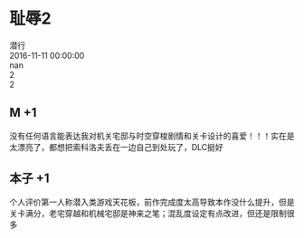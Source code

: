 



# 耻辱2
  
潜行  
2016-11-11 00:00:00  
nan  
2  
2
## M +1


没有任何语言能表达我对机关宅邸与时空穿梭剧情和关卡设计的喜爱！！！实在是太漂亮了，都想把索科洛夫丢在一边自己到处玩了，DLC挺好
## 本子 +1


个人评价第一人称潜入类游戏天花板，前作完成度太高导致本作没什么提升，但是关卡满分，老宅穿越和机械宅邸是神来之笔；混乱度设定有点改进，但还是限制很多
